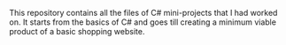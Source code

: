 This repository contains all the files of C# mini-projects that I had worked on.
It starts from the basics of C# and goes till creating a minimum viable product of a basic shopping website.
